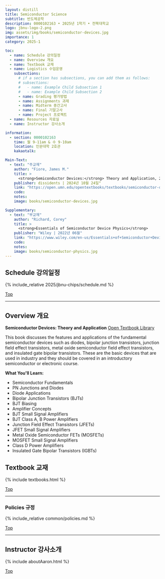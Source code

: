 ```yaml
---
layout: distill
title: Semiconductor Science
subtitle: 반도체공학
description: 0000102163 • 2025년 1학기 • 전북대학교
logo: jbnu-logo-2.png
img: assets/img/books/semiconductor-devices.jpg
importance: 1
category: 2025-1

toc:
  - name: Schedule 강의일정
  - name: Overview 개요
  - name: Textbook 교재
  - name: Logistics 수업운영
    subsections:
      # if a section has subsections, you can add them as follows:
      # subsections:
      #   - name: Example Child Subsection 1
      #   - name: Example Child Subsection 2
      - name: Grading 평가방법
      - name: Assignments 과제
      - name: Midterm 중간고사
      - name: Final 기말고사
      - name: Project 프로젝트
  - name: Resources 자료실
  - name: Instructor 강사소개

information:
  - section: 0000102163
    time: 월 9-11am & 수 9-10am
    location: 인문대학 2호관
    kakaotalk:

Main-Text:
  - text: "주교재"
    author: "Fiore, James M."
    title: >
      <strong>Semiconductor Devices:</strong> Theory and Application, 2nd Edition
    publisher: dissidents | 2024년 10월 24일"
    link: "https://open.umn.edu/opentextbooks/textbooks/semiconductor-devices-theory-and-application"
    code:
    notes:
    image: books/semiconductor-devices.jpg

Supplementary:
  - text: "부교재"
    author: "Richard, Corey"
    title: >
      <strong>Essentials of Semiconductor Device Physics</strong>
    publisher: "Wiley | 2022년 06월"
    link: "https://www.wiley.com/en-us/Essentials+of+Semiconductor+Device+Physics-p-9781119884132"
    code:
    notes:
    image: books/semiconductor-physics.jpg
---
```


## Schedule 강의일정

{% include_relative 2025/jbnu-chips/schedule.md %}

<a class="btncv" href="#">Top</a>

---

## Overview 개요

<strong>Semiconductor Devices: Theory and Application</strong> <a href="https://open.umn.edu/opentextbooks/textbooks/semiconductor-devices-theory-and-application">Open Textbook Library</a>

This book discusses the features and applications of the fundamental semiconductor devices such as diodes, bipolar junction transistors, junction field effect transistors, metal oxide semiconductor field effect transistors, and insulated gate bipolar transistors. These are the basic devices that are used in industry and they should be covered in an introductory semiconductor or electronic course.

**What You'll Learn:**

- Semiconductor Fundamentals
- PN Junctions and Diodes
- Diode Applications
- Bipolar Junction Transistors (BJTs)
- BJT Biasing
- Amplifier Concepts
- BJT Small Signal Amplifiers
- BJT Class A, B Power Amplifiers
- Junction Field Effect Transistors (JFETs)
- JFET Small Signal Amplifiers
- Metal Oxide Semiconductor FETs (MOSFETs)
- MOSFET Small Signal Amplifiers
- Class D Power Amplifiers
- Insulated Gate Bipolar Transistors (IGBTs)

## Textbook 교재

{% include textbooks.html %}

<a class="btncv" href="#">Top</a>

---

### Policies 규정

{% include_relative common/policies.md %}

<a class="btncv" href="#">Top</a>

---

## Instructor 강사소개

{% include aboutAaron.html %}

<a class="btncv" href="#">Top</a>
